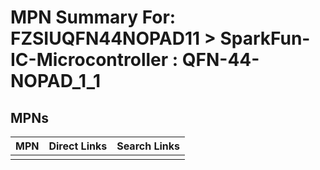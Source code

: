 



# MPN Summary For: FZSIUQFN44NOPAD11 > SparkFun-IC-Microcontroller : QFN-44-NOPAD_1_1

## MPNs
  

|MPN|Direct Links|Search Links|
| :--- | :--- | :--- |
||||
